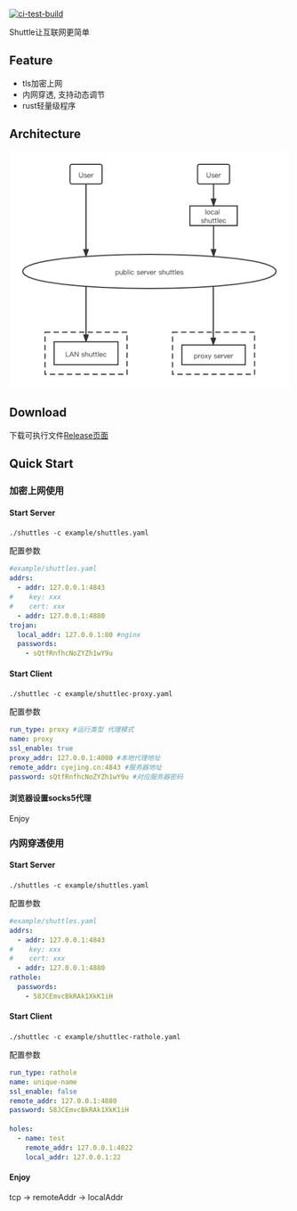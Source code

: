 [![ci-test-build](https://github.com/cyejing/shuttle/actions/workflows/ci-test-build.yml/badge.svg)](https://github.com/cyejing/shuttle/actions/workflows/ci-test-build.yml)


Shuttle让互联网更简单

## Feature

- tls加密上网
- 内网穿透, 支持动态调节
- rust轻量级程序

## Architecture

![architecture](/doc/pic/architecture.png)

## Download
下载可执行文件[Release页面](https://github.com/cyejing/shuttle/releases)

## Quick Start

### 加密上网使用
#### Start Server
``./shuttles -c example/shuttles.yaml``

配置参数
```yaml
#example/shuttles.yaml
addrs:
  - addr: 127.0.0.1:4843
#    key: xxx
#    cert: xxx
  - addr: 127.0.0.1:4880
trojan:
  local_addr: 127.0.0.1:80 #nginx
  passwords:
    - sQtfRnfhcNoZYZh1wY9u
```
#### Start Client
``./shuttlec -c example/shuttlec-proxy.yaml``

配置参数
```yaml
run_type: proxy #运行类型 代理模式
name: proxy
ssl_enable: true
proxy_addr: 127.0.0.1:4080 #本地代理地址
remote_addr: cyejing.cn:4843 #服务器地址
password: sQtfRnfhcNoZYZh1wY9u #对应服务器密码

```

#### 浏览器设置socks5代理
Enjoy

### 内网穿透使用
#### Start Server
``./shuttles -c example/shuttles.yaml``

配置参数
```yaml
#example/shuttles.yaml
addrs:
  - addr: 127.0.0.1:4843
#    key: xxx
#    cert: xxx
  - addr: 127.0.0.1:4880
rathole:
  passwords:
    - 58JCEmvcBkRAk1XkK1iH
```
#### Start Client
``./shuttlec -c example/shuttlec-rathole.yaml``

配置参数
```yaml
run_type: rathole
name: unique-name
ssl_enable: false
remote_addr: 127.0.0.1:4880
password: 58JCEmvcBkRAk1XkK1iH

holes:
  - name: test
    remote_addr: 127.0.0.1:4022
    local_addr: 127.0.0.1:22

```

#### Enjoy
tcp -> remoteAddr -> localAddr
